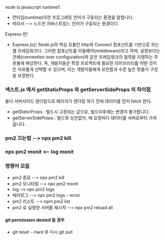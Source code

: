 
node is javascript runtime!! 

- 런타임(runtime)이란 프로그래밍 언어가 구동되는 환경을 말합니다.
- 따라서 --> 노드란 자바스트립느 언어가 구둥되는 환경이다.

Express 란!
- Express.js는 Node.js의 핵심 모듈인 http와 Connect 컴포넌트를 기반으로 하는 웹 프레임워크다. 
그러한 컴포넌트를 미들웨어(middleware)라고 하며, 설정보다는 관례(convention over configuration)와 같은 프레임워크의 철학을 지탱하는 주춧돌에 해당한다. 즉, 개발자들은 특정 프로젝트에 필요한 라이브러리를 어떤 것이든 자유롭게 선택할 수 있으며, 이는 개발자들에게 유연함과 수준 높은 맞춤식 구성을 보장한다.


### 넥스트.js 에서 getStaticProps 와 getServerSideProps 의 차이점
둘다 서버사이드 렌더링으로 페이지가 렌더링 하기 전에 데이터를 먼저 fetch 한다.
- getStaticProps : 빌드시 고정되는 값으로, 빌드이후에는 변경이 불가합니다.
- getServerSideProps : 빌드와 상관없이, 매 요청마다 데이터를 서버로부터 가져옵니다.

### pm2 끄는법 --> npx pm2 kill
### npx pm2 monit <-- log monit

### 명령어 모음
- pm2 종료 --> npx pm2 kill
- pm2 모니터링 --> npx pm2 monit
- log --> npx pm2 logs
- 에러로그 --> npx pm2 logs --error
- pm2 리스트 --> npm pm2 list
- pm2 로 실행한 서버들 재시작 --> npx pm2 reload all

#### git permission denied 일 경우
- git reset --hard 후 다시 git pull